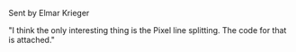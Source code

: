 Sent by Elmar Krieger

"I think the only interesting thing is the
Pixel line splitting. The code for that is attached."
